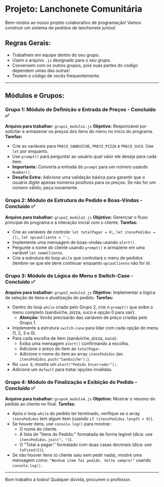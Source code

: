 # Projeto: Lanchonete Comunitária

Bem-vindos ao nosso projeto colaborativo de programação! Vamos construir um sistema de pedidos de lanchonete juntos!

## Regras Gerais:
- Trabalhem em equipe dentro do seu grupo.
- Usem o arquivo `.js` designado para o seu grupo.
- Conversem com os outros grupos, pois suas partes do código dependem umas das outras!
- Testem o código de vocês frequentemente.

---

## Módulos e Grupos:

### **Grupo 1: Módulo de Definição e Entrada de Preços** - Concluído ✅
**Arquivo para trabalhar:** `grupo1_modulo1.js`
**Objetivo:** Responsável por solicitar e armazenar os preços dos itens do menu no início do programa.
**Tarefas:**
- Crie as variáveis para `PRECO_SANDUICHE`, `PRECO_PIZZA` e `PRECO_SUCO`. Use `let` por enquanto.
- Use `prompt()` para perguntar ao usuário qual valor ele deseja para cada item.
- **Importante:** Converta a entrada do `prompt` para um número usando `Number()`.
- **Desafio Extra:** Adicione uma validação básica para garantir que o usuário digite apenas números positivos para os preços. Se não for um número válido, peça novamente.

### **Grupo 2: Módulo de Estrutura do Pedido e Boas-Vindas** - Concluído ✅
**Arquivo para trabalhar:** `grupo2_modulo2.js`
**Objetivo:** Gerenciar o fluxo principal do programa e a interação inicial com o cliente.
**Tarefas:**
- Crie as variáveis de controle: `let totalPagar = 0;`, `let itensPedidos = [];`, `let opcaoCliente = '';`.
- Implemente uma mensagem de boas-vindas usando `alert()`.
- Pergunte o nome do cliente usando `prompt()` e armazene em uma variável `let nomeCliente`.
- Crie a estrutura do loop `while` que controlará o menu de pedidos (lembre-se que ele deve continuar enquanto `opcaoCliente` não for `0`).

### **Grupo 3: Módulo de Lógica do Menu e Switch-Case** - Concluído ✅
**Arquivo para trabalhar:** `grupo3_modulo3.js`
**Objetivo:** Implementar a lógica de seleção de itens e atualização do pedido.
**Tarefas:**
- Dentro do loop `while` criado pelo Grupo 2, crie o `prompt()` que exibe o menu completo (sanduíche, pizza, suco e opção 0 para sair).
    - **Atenção:** Vocês precisarão das variáveis de preço criadas pelo Grupo 1.
- Implemente a estrutura `switch-case` para lidar com cada opção do menu (1, 2, 3 e 0).
- Para cada escolha de item (sanduíche, pizza, suco):
    - Exiba uma mensagem `alert()` confirmando a escolha.
    - Adicione o preço do item ao `totalPagar`.
    - Adicione o nome do item ao array `itensPedidos` (ex: `itensPedidos.push("Sanduíche");`).
- No `case 0`, mostre um `alert("Pedido Encerrado!");`.
- Adicione um `default` para tratar opções inválidas.

### **Grupo 4: Módulo de Finalização e Exibição do Pedido** - Concluído ✅
**Arquivo para trabalhar:** `grupo4_modulo4.js`
**Objetivo:** Mostrar o resumo do pedido ao cliente no final.
**Tarefas:**
- Após o loop `while` do pedido ter terminado, verifique se o array `itensPedidos` tem algum item (usando `if (itensPedidos.length > 0)`).
- Se houver itens, use `console.log()` para mostrar:
    - O nome do cliente.
    - A lista de "Itens do Pedido:" formatada de forma legível (dica: use `itensPedidos.join(", ")`).
    - O "Total a pagar:" formatado com duas casas decimais (dica: use `toFixed(2)`).
- Se não houver itens (o cliente saiu sem pedir nada), mostre uma mensagem como: `"Nenhum item foi pedido. Volte sempre!"` usando `console.log()`.

---

Bom trabalho a todos! Qualquer dúvida, procurem o professor.
